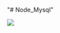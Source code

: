 "# Node_Mysql" 

<img src = "https://res.cloudinary.com/adeshpokhrel/image/upload/v1665310149/nodemysql_xhzeiy.png">
